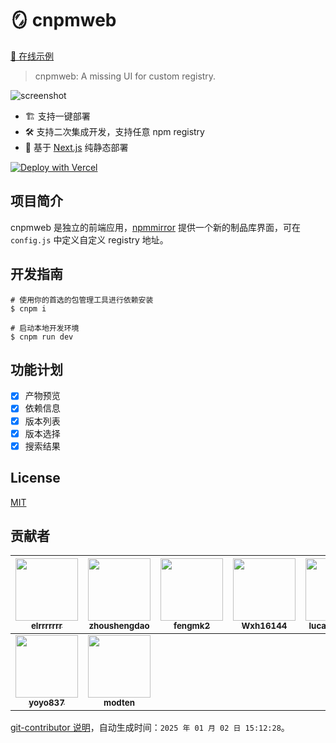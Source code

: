 # 🪞 cnpmweb

[🚀 在线示例](https://cnpmweb.vercel.app/)

> cnpmweb: A missing UI for custom registry.

![screenshot](https://github.com/cnpm/cnpmweb/blob/main/snap.png)

- 🏗️ 支持一键部署
- 🛠️ 支持二次集成开发，支持任意 npm registry
- 🚀 基于 [Next.js](https://nextjs.org/docs/app/building-your-application/data-fetching) 纯静态部署

[![Deploy with Vercel](https://vercel.com/button)](https://vercel.com/new/clone?repository-url=https://github.com/cnpm/cnpmweb)

## 项目简介

cnpmweb 是独立的前端应用，[npmmirror](https://npmmirror.com) 提供一个新的制品库界面，可在 `config.js` 中定义自定义 registry 地址。

## 开发指南

```shell
# 使用你的首选的包管理工具进行依赖安装
$ cnpm i

# 启动本地开发环境
$ cnpm run dev

```

## 功能计划

- [x] 产物预览
- [x] 依赖信息
- [x] 版本列表
- [x] 版本选择
- [x] 搜索结果

## License

[MIT](LICENSE)

<!-- GITCONTRIBUTOR_START -->

## 贡献者

|[<img src="https://avatars.githubusercontent.com/u/5574625?v=4" width="100px;"/><br/><sub><b>elrrrrrrr</b></sub>](https://github.com/elrrrrrrr)<br/>|[<img src="https://avatars.githubusercontent.com/u/53334669?v=4" width="100px;"/><br/><sub><b>zhoushengdao</b></sub>](https://github.com/zhoushengdao)<br/>|[<img src="https://avatars.githubusercontent.com/u/156269?v=4" width="100px;"/><br/><sub><b>fengmk2</b></sub>](https://github.com/fengmk2)<br/>|[<img src="https://avatars.githubusercontent.com/u/32004925?v=4" width="100px;"/><br/><sub><b>Wxh16144</b></sub>](https://github.com/Wxh16144)<br/>|[<img src="https://avatars.githubusercontent.com/u/2087827?v=4" width="100px;"/><br/><sub><b>lucaszhu2zgf</b></sub>](https://github.com/lucaszhu2zgf)<br/>|[<img src="https://avatars.githubusercontent.com/u/6897780?v=4" width="100px;"/><br/><sub><b>killagu</b></sub>](https://github.com/killagu)<br/>|
| :---: | :---: | :---: | :---: | :---: | :---: |
[<img src="https://avatars.githubusercontent.com/u/6134547?v=4" width="100px;"/><br/><sub><b>yoyo837</b></sub>](https://github.com/modten)<br/>|[<img src="https://avatars.githubusercontent.com/u/3699666?v=4" width="100px;"/><br/><sub><b>modten</b></sub>](https://github.com/modten)<br/>|


[git-contributor 说明](https://github.com/xudafeng/git-contributor)，自动生成时间：`2025 年 01 月 02 日 15:12:28`。

<!-- GITCONTRIBUTOR_END -->
